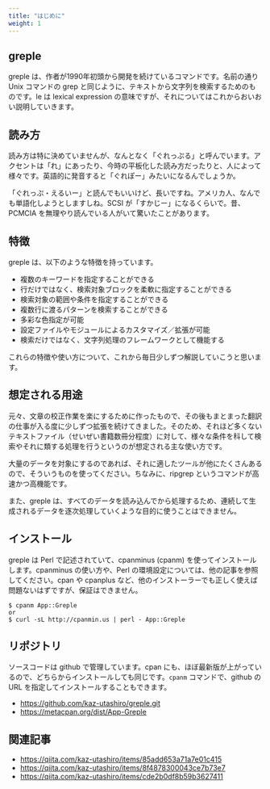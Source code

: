 ```yaml
---
title: "はじめに"
weight: 1
---
```


## greple

greple は、作者が1990年初頭から開発を続けているコマンドです。名前の通り Unix コマンドの grep と同じように、テキストから文字列を検索するためのものです。le は lexical expression の意味ですが、それについてはこれからおいおい説明していきます。

## 読み方

読み方は特に決めていませんが、なんとなく「ぐれっぷる」と呼んでいます。アクセントは「れ」にあったり、今時の平板化した読み方だったりと、人によって様々です。英語的に発音すると「ぐれぽー」みたいになるんでしょうか。

「ぐれっぷ・えるいー」と読んでもいいけど、長いですね。アメリカ人、なんでも単語化しようとしますしね。SCSI が「すかじー」になるくらいで。昔、PCMCIA を無理やり読んでいる人がいて驚いたことがあります。

## 特徴

greple は、以下のような特徴を持っています。

- 複数のキーワードを指定することができる
- 行だけではなく、検索対象ブロックを柔軟に指定することができる
- 検索対象の範囲や条件を指定することができる
- 複数行に渡るパターンを検索することができる
- 多彩な色指定が可能
- 設定ファイルやモジュールによるカスタマイズ／拡張が可能
- 検索だけではなく、文字列処理のフレームワークとして機能する

これらの特徴や使い方について、これから毎日少しずつ解説していこうと思います。

## 想定される用途

元々、文章の校正作業を楽にするために作ったもので、その後もまとまった翻訳の仕事が入る度に少しずつ拡張を続けてきました。そのため、それほど多くないテキストファイル（せいぜい書籍数冊分程度）に対して、様々な条件を科して検索やそれに類する処理を行うというのが想定される主な使い方です。

大量のデータを対象にするのであれば、それに適したツールが他にたくさんあるので、そういうものを使ってください。ちなみに、ripgrep というコマンドが高速かつ高機能です。

また、greple は、すべてのデータを読み込んでから処理するため、連続して生成されるデータを逐次処理していくような目的に使うことはできません。

## インストール

greple は Perl で記述されていて、cpanminus (cpanm) を使ってインストールします。cpanminus の使い方や、Perl の環境設定については、他の記事を参照してください。cpan や cpanplus など、他のインストーラーでも正しく使えば問題ないはずですが、保証はできません。

```
$ cpanm App::Greple
or
$ curl -sL http://cpanmin.us | perl - App::Greple
```

## リポジトリ

ソースコードは github で管理しています。cpan にも、ほぼ最新版が上がっているので、どちらからインストールしても同じです。`cpanm` コマンドで、github の URL を指定してインストールすることもできます。

- https://github.com/kaz-utashiro/greple.git
- https://metacpan.org/dist/App-Greple

## 関連記事

- https://qiita.com/kaz-utashiro/items/85add653a71a7e01c415
- https://qiita.com/kaz-utashiro/items/8f4878300043ce7b73e7
- https://qiita.com/kaz-utashiro/items/cde2b0df8b59b3627411
